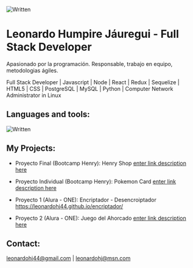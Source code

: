![Written](https://img.freepik.com/_31965-4401.jpg?w=1380) 

# Leonardo Humpire Jáuregui - Full Stack Developer

Apasionado por la programación. Responsable, trabajo en equipo, metodologias ágiles.

Full Stack Developer | Javascript | Node | React | Redux | Sequelize | HTML5 | CSS | PostgreSQL | MySQL | Python | Computer Network Administrator in Linux

## Languages and tools:
![Written](https://tinyurl.com/5n74abba) 


## My Projects:
- Proyecto Final (Bootcamp Henry): Henry Shop
[enter link description here](https://henry-pf.vercel.app/)

- Proyecto Individual  (Bootcamp Henry): Pokemon Card
[enter link description here](https://pokemon-pi-tawny.vercel.app/)

- Proyecto 1 (Alura - ONE): Encriptador - Desencroiptador
https://leonardohj44.github.io/encriptador/

- Proyecto 2 (Alura - ONE): Juego del Ahorcado
[enter link description here](https://leonardohj44.github.io/ahorcado/)

## Contact: 
leonardohj44@gmail.com | leonardohj@msn.com
